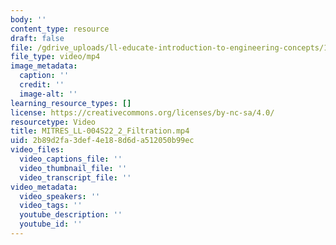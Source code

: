 ```yaml
---
body: ''
content_type: resource
draft: false
file: /gdrive_uploads/ll-educate-introduction-to-engineering-concepts/1o_l2fl69lcFMV7ipY8AUgNYB5OKzYXtp/mitres_ll-004s22_2_filtration.mp4
file_type: video/mp4
image_metadata:
  caption: ''
  credit: ''
  image-alt: ''
learning_resource_types: []
license: https://creativecommons.org/licenses/by-nc-sa/4.0/
resourcetype: Video
title: MITRES_LL-004S22_2_Filtration.mp4
uid: 2b89d2fa-3def-4e18-8d6d-a512050b99ec
video_files:
  video_captions_file: ''
  video_thumbnail_file: ''
  video_transcript_file: ''
video_metadata:
  video_speakers: ''
  video_tags: ''
  youtube_description: ''
  youtube_id: ''
---
```

